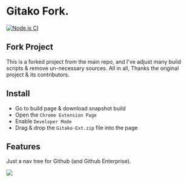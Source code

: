 # Gitako Fork.

[![Node.js CI](https://github.com/Soontao/Gitako/workflows/Node.js%20CI/badge.svg)](https://github.com/Soontao/Gitako/actions/runs/48173272)

## Fork Project

This is a forked project from the main repo, and I've adjust many build scripts & remove un-necessary sources. All in all, Thanks the original project & its contributors.

## Install

* Go to build page & download snapshot build
* Open the `Chrome Extension Page`
* Enable `Developer Mode`
* Drag & drop the `Gitako-Ext.zip` file into the page

## Features

Just a nav tree for Github (and Github Enterprise).

![](https://res.cloudinary.com/digf90pwi/image/upload/v1583155797/%E6%8D%95%E8%8E%B74_q1wa0b.png)
